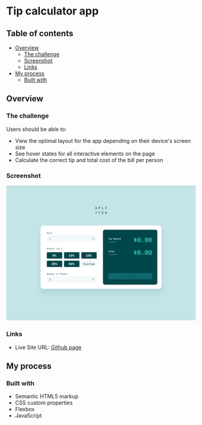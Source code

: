 # Tip calculator app 

## Table of contents

- [Overview](#overview)
  - [The challenge](#the-challenge)
  - [Screenshot](#screenshot)
  - [Links](#links)
- [My process](#my-process)
  - [Built with](#built-with)
  
## Overview

### The challenge

Users should be able to:

- View the optimal layout for the app depending on their device's screen size
- See hover states for all interactive elements on the page
- Calculate the correct tip and total cost of the bill per person

### Screenshot

![](./design/desktop-design-empty.jpg)

### Links
- Live Site URL: [Github page](https://persolanstereox.github.io/tip-calculator-js/)

## My process

### Built with

- Semantic HTML5 markup
- CSS custom properties
- Flexbox
- JavaScript




